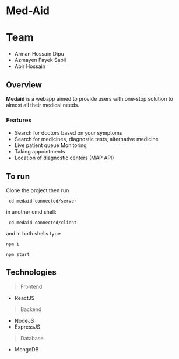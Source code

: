 
# **Med-Aid**

# Team

- Arman Hossain Dipu
- Azmayen Fayek Sabil
- Abir Hossain


## Overview

**Medaid** is a webapp aimed to provide users with one-stop solution to almost all their medical needs.

### Features

- Search for doctors based on your symptoms
- Search for medicines, diagnostic tests, alternative medicine
- Live patient queue Monitoring
- Taking appointments
- Location of diagnostic centers (MAP API)

## To run

Clone the project then run


` cd medaid-connected/server`

in another cmd shell:

` cd medaid-connected/client`

and in both shells type

`npm i     `

` npm start    `

## Technologies
> Frontend
- ReactJS
> Backend
- NodeJS
- ExpressJS
> Database
- MongoDB

